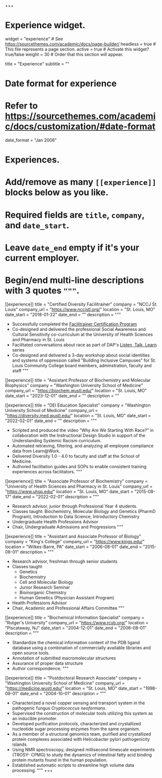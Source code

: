 +++
# Experience widget.
widget = "experience"  # See https://sourcethemes.com/academic/docs/page-builder/
headless = true  # This file represents a page section.
active = true  # Activate this widget? true/false
weight = 30  # Order that this section will appear.

title = "Experience"
subtitle = ""

# Date format for experience
#   Refer to https://sourcethemes.com/academic/docs/customization/#date-format
date_format = "Jan 2006"

# Experiences.
#   Add/remove as many `[[experience]]` blocks below as you like.
#   Required fields are `title`, `company`, and `date_start`.
#   Leave `date_end` empty if it's your current employer.
#   Begin/end multi-line descriptions with 3 quotes `"""`.
[[experience]]
  title = "Certified Diversity Facilitrainer"
  company = "NCCJ St. Louis"
  company_url = "https://www.nccjstl.org/"
  location = "St. Louis, MO"
  date_start = "2018-01-22"
  date_end = ""
  description = """
* Successfully completed the [Facilitrainer Certification Program](https://www.nccjstl.org/ftcp)
* Co-designed and delivered the professional Social Awareness and Cultural Sensitivity co-curriculum at the University of Health Sciences and Pharmacy in St. Louis
* Facilitated conversations about race as part of DAP's [Listen, Talk, Learn](https://dapinclusive.org/listen-talk-learn/) series
* Co-designed and delivered a 3-day workshop about social identities and systems of oppression called "Building Inclusive Campuses" for St. Louis Community College board members, adminstration, faculty and staff
"""

[[experience]]
  title = "Assistant Professor of Biochemistry and Molecular Biophysics"
  company = "Washington University School of Medicine"
  company_url = "https://biochem.wustl.edu/"
  location = "St. Louis, MO"
  date_start = "2023-12-01"
  date_end = ""
  description = ""

[[experience]]
  title = "DEI Education Specialist"
  company = "Washington University School of Medicine"
  company_url = "https://diversity.med.wustl.edu/"
  location = "St. Louis, MO"
  date_start = "2022-02-01"
  date_end = ""
  description = """
* Scripted and produced the video “Why Are We Starting With Race?” in collaboration with the Instructional Design Studio in support of the Understanding Systemic Racism curriculum.
* Automated retrieving, filtering, and analyzing all employee compliance data from Learn@Work.
* Delivered Diversity 1.0 - 4.0 to faculty and staff at the School of Medicine.
* Authored facilitation guides and SOPs to enable consistent training experiences across facilitators.
"""

[[experience]]
  title = "Associate Professor of Biochemistry"
  company = "University of Health Sciences and Pharmacy in St. Louis"
  company_url = "https://www.uhsp.edu/"
  location = "St. Louis, MO"
  date_start = "2015-08-17"
  date_end = "2022-02-01"
  description = """
* Research advisor, junior through Professional Year 4 students. 
* Classes taught: Biochemistry, Molecular Biology and Genetics (PharmD Program), Introduction to Data Science, Introductory Chemistry
* Undergraduate Health Professions Advisor
* Chair, Undergraduate Admissions and Progressions
"""

[[experience]]
  title = "Assistant and Associate Professor of Biology"
  company = "King's College"
  company_url = "https://www.kings.edu/"
  location = "Wilkes-Barre, PA"
  date_start = "2006-08-01"
  date_end = "2015-08-01"
  description = """
* Research advisor, freshman through senior students
* Classes taught  
  - Genetics
  - Biochemistry
  - Cell and Molecular Biology
  - Junior Research Seminar
  - Bioinorganic Chemistry
  - Human Genetics (Physician Assistant Program)
* Health Professions Advisor
* Chair, Academic and Professional Affairs Committee
"""

[[experience]]
  title = "Biochemical Information Specialist"
  company = "Rutger's University"
  company_url = "https://www.rcsb.org/"
  location = "Piscataway, NJ"
  date_start = "2004-12-01"
  date_end = "2006-08-01"
  description = """
* Standardize the chemical information content of the PDB ligand database using a combination of commercially available libraries and open source tools.
* Annotation of submitted macromolecular structures
* Assurance of proper data structure
* Author correspondence.
"""

[[experience]]
  title = "Postdoctoral Research Associate"
  company = "Washington University School of Medicine"
  company_url = "https://medicine.wustl.edu/"
  location = "St. Louis, MO"
  date_start = "1998-09-01"
  date_end = "2004-10-01"
  description = """
* Characterized a novel copper sensing and transport system in the pathogenic fungus *Cryptococcus neoformans*. 
* Supervised the construction of molecular tools utilizing this system as an inducible promoter. 
* Developed purification protocols, characterized and crystallized nucleotide sugar processing enzymes from the same organism.
* As a member of a structural genomics team, purified and crystallized protein complexes associated with Helicobacter pylori pathogenicity islands.
* Using NMR spectroscopy, designed millisecond timescale experiments (TROSY- CPMG) to study the dynamics of intestinal fatty acid binding protein mutants found in the human population. 
* Established automatic scripts to streamline high volume data processing.
"""
+++
